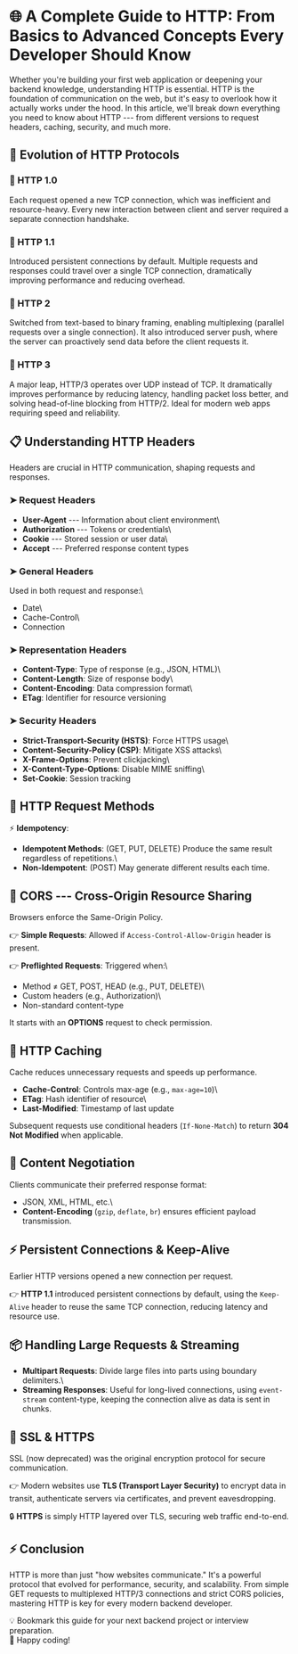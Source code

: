 # 🌐 A Complete Guide to HTTP: From Basics to Advanced Concepts Every Developer Should Know


Whether you're building your first web application or deepening your
backend knowledge, understanding HTTP is essential. HTTP is the
foundation of communication on the web, but it's easy to overlook how it
actually works under the hood. In this article, we'll break down
everything you need to know about HTTP --- from different versions to
request headers, caching, security, and much more.

## 🚀 Evolution of HTTP Protocols

### 🔹 HTTP 1.0

Each request opened a new TCP connection, which was inefficient and
resource-heavy. Every new interaction between client and server required
a separate connection handshake.

### 🔹 HTTP 1.1

Introduced persistent connections by default. Multiple requests and
responses could travel over a single TCP connection, dramatically
improving performance and reducing overhead.

### 🔹 HTTP 2

Switched from text-based to binary framing, enabling multiplexing
(parallel requests over a single connection). It also introduced server
push, where the server can proactively send data before the client
requests it.

### 🔹 HTTP 3

A major leap, HTTP/3 operates over UDP instead of TCP. It dramatically
improves performance by reducing latency, handling packet loss better,
and solving head-of-line blocking from HTTP/2. Ideal for modern web apps
requiring speed and reliability.

## 📋 Understanding HTTP Headers

Headers are crucial in HTTP communication, shaping requests and
responses.

### ➤ Request Headers

-   **User-Agent** --- Information about client environment\
-   **Authorization** --- Tokens or credentials\
-   **Cookie** --- Stored session or user data\
-   **Accept** --- Preferred response content types

### ➤ General Headers

Used in both request and response:\
- Date\
- Cache-Control\
- Connection

### ➤ Representation Headers

-   **Content-Type**: Type of response (e.g., JSON, HTML)\
-   **Content-Length**: Size of response body\
-   **Content-Encoding**: Data compression format\
-   **ETag**: Identifier for resource versioning

### ➤ Security Headers

-   **Strict-Transport-Security (HSTS)**: Force HTTPS usage\
-   **Content-Security-Policy (CSP)**: Mitigate XSS attacks\
-   **X-Frame-Options**: Prevent clickjacking\
-   **X-Content-Type-Options**: Disable MIME sniffing\
-   **Set-Cookie**: Session tracking

## 📑 HTTP Request Methods

⚡ **Idempotency**:

-   **Idempotent Methods**: (GET, PUT, DELETE) Produce the same result
    regardless of repetitions.\
-   **Non-Idempotent**: (POST) May generate different results each time.

## 🔧 CORS --- Cross-Origin Resource Sharing

Browsers enforce the Same-Origin Policy.

👉 **Simple Requests**: Allowed if `Access-Control-Allow-Origin` header
is present.

👉 **Preflighted Requests**: Triggered when:\
- Method ≠ GET, POST, HEAD (e.g., PUT, DELETE)\
- Custom headers (e.g., Authorization)\
- Non-standard content-type

It starts with an **OPTIONS** request to check permission.

## 🧱 HTTP Caching

Cache reduces unnecessary requests and speeds up performance.

-   **Cache-Control**: Controls max-age (e.g., `max-age=10`)\
-   **ETag**: Hash identifier of resource\
-   **Last-Modified**: Timestamp of last update

Subsequent requests use conditional headers (`If-None-Match`) to return
**304 Not Modified** when applicable.

## 🔄 Content Negotiation

Clients communicate their preferred response format:

-   JSON, XML, HTML, etc.\
-   **Content-Encoding** (`gzip`, `deflate`, `br`) ensures efficient
    payload transmission.

## ⚡ Persistent Connections & Keep-Alive

Earlier HTTP versions opened a new connection per request.

👉 **HTTP 1.1** introduced persistent connections by default, using the
`Keep-Alive` header to reuse the same TCP connection, reducing latency
and resource use.

## 📦 Handling Large Requests & Streaming

-   **Multipart Requests**: Divide large files into parts using boundary
    delimiters.\
-   **Streaming Responses**: Useful for long-lived connections, using
    `event-stream` content-type, keeping the connection alive as data is
    sent in chunks.

## 🔐 SSL & HTTPS

SSL (now deprecated) was the original encryption protocol for secure
communication.

👉 Modern websites use **TLS (Transport Layer Security)** to encrypt
data in transit, authenticate servers via certificates, and prevent
eavesdropping.

🔒 **HTTPS** is simply HTTP layered over TLS, securing web traffic
end-to-end.

## ⚡ Conclusion

HTTP is more than just "how websites communicate." It's a powerful
protocol that evolved for performance, security, and scalability. From
simple GET requests to multiplexed HTTP/3 connections and strict CORS
policies, mastering HTTP is key for every modern backend developer.

💡 Bookmark this guide for your next backend project or interview
preparation.\
🚀 Happy coding!
